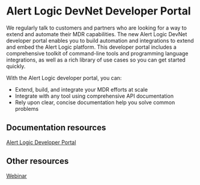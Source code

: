 # Alert Logic DevNet Developer Portal

We regularly talk to customers and partners who are looking for a way to extend and automate their MDR capabilities. The new Alert Logic DevNet developer portal enables you to build automation and integrations to extend and embed the Alert Logic platform. This developer portal includes a comprehensive toolkit of command-line tools and programming language integrations, as well as a rich library of use cases so you can get started quickly.

With the Alert Logic developer portal, you can:

* Extend, build, and integrate your MDR efforts at scale
* Integrate with any tool using comprehensive API documentation
* Rely upon clear, concise documentation help you solve common problems


## Documentation resources

[Alert Logic Developer Portal](https://developer.alertlogic.com/)

## Other resources

[Webinar](https://globalmeetwebinar.webcasts.com/starthere.jsp?ei=1343631&amp;tp_key=b43bacfecb)
